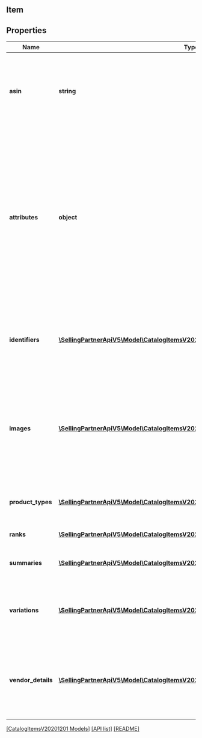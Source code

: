 ## Item

## Properties

Name | Type | Description | Notes
------------ | ------------- | ------------- | -------------
**asin** | **string** | Amazon Standard Identification Number (ASIN) is the unique identifier for an item in the Amazon catalog. |
**attributes** | **object** | A JSON object that contains structured item attribute data keyed by attribute name. Catalog item attributes are available only to brand owners and conform to the related product type definitions available in the Selling Partner API for Product Type Definitions. | [optional]
**identifiers** | [**\SellingPartnerApiV5\Model\CatalogItemsV20201201\ItemIdentifiersByMarketplace[]**](ItemIdentifiersByMarketplace.md) | Identifiers associated with the item in the Amazon catalog, such as UPC and EAN identifiers. | [optional]
**images** | [**\SellingPartnerApiV5\Model\CatalogItemsV20201201\ItemImagesByMarketplace[]**](ItemImagesByMarketplace.md) | Images for an item in the Amazon catalog. All image variants are provided to brand owners. Otherwise, a thumbnail of the \"MAIN\" image variant is provided. | [optional]
**product_types** | [**\SellingPartnerApiV5\Model\CatalogItemsV20201201\ItemProductTypeByMarketplace[]**](ItemProductTypeByMarketplace.md) | Product types associated with the Amazon catalog item. | [optional]
**ranks** | [**\SellingPartnerApiV5\Model\CatalogItemsV20201201\ItemSalesRanksByMarketplace[]**](ItemSalesRanksByMarketplace.md) | Sales ranks of an Amazon catalog item. | [optional]
**summaries** | [**\SellingPartnerApiV5\Model\CatalogItemsV20201201\ItemSummaryByMarketplace[]**](ItemSummaryByMarketplace.md) | Summary details of an Amazon catalog item. | [optional]
**variations** | [**\SellingPartnerApiV5\Model\CatalogItemsV20201201\ItemVariationsByMarketplace[]**](ItemVariationsByMarketplace.md) | Variation details by marketplace for an Amazon catalog item (variation relationships). | [optional]
**vendor_details** | [**\SellingPartnerApiV5\Model\CatalogItemsV20201201\ItemVendorDetailsByMarketplace[]**](ItemVendorDetailsByMarketplace.md) | Vendor details associated with an Amazon catalog item. Vendor details are available to vendors only. | [optional]

[[CatalogItemsV20201201 Models]](../) [[API list]](../../Api) [[README]](../../../README.md)
